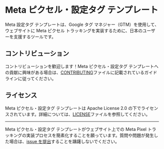 # Meta ピクセル・設定タグ テンプレート

Meta 設定タグ テンプレートは、Google タグ マネジャー（GTM）を使用して、ウェブサイトに Meta ピクセル トラッキングを実装するために、日本のユーザーを支援するツールです。

## コントリビューション

コントリビューションを歓迎します！Meta ピクセル・設定タグ テンプレートへの貢献に興味がある場合は、[CONTRIBUTING](https://github.com/BruceClayJapan/meta-pixel-setup-tag-template/blob/master/CONTRIBUTING.md)ファイルに記載されているガイドラインに従ってください。

## ライセンス

Meta ピクセル・設定タグ テンプレートは Apache License 2.0 の下でライセンスされています。詳細については、[LICENSE](https://github.com/BruceClayJapan/meta-pixel-setup-tag-template/blob/master/LICENSE)ファイルを参照してください。

---

Meta ピクセル・設定タグ テンプレートがウェブサイト上での Meta Pixel トラッキングの実装プロセスを簡素化することを願っています。質問や問題が発生した場合は、[issue を提出](https://github.com/BruceClayJapan/meta-pixel-setup-tag-template/issues)することを躊躇しないでください。
